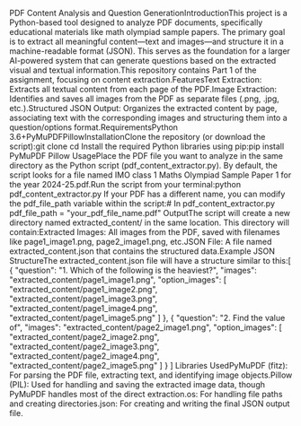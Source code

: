 PDF Content Analysis and Question GenerationIntroductionThis project is a Python-based tool designed to analyze PDF documents, specifically educational materials like math olympiad sample papers. The primary goal is to extract all meaningful content—text and images—and structure it in a machine-readable format (JSON). This serves as the foundation for a larger AI-powered system that can generate questions based on the extracted visual and textual information.This repository contains Part 1 of the assignment, focusing on content extraction.FeaturesText Extraction: Extracts all textual content from each page of the PDF.Image Extraction: Identifies and saves all images from the PDF as separate files (.png, .jpg, etc.).Structured JSON Output: Organizes the extracted content by page, associating text with the corresponding images and structuring them into a question/options format.RequirementsPython 3.6+PyMuPDFPillowInstallationClone the repository (or download the script):git clone <repository-url>
cd <repository-directory>
Install the required Python libraries using pip:pip install PyMuPDF Pillow
UsagePlace the PDF file you want to analyze in the same directory as the Python script (pdf_content_extractor.py). By default, the script looks for a file named IMO class 1 Maths Olympiad Sample Paper 1 for the year 2024-25.pdf.Run the script from your terminal:python pdf_content_extractor.py
If your PDF has a different name, you can modify the pdf_file_path variable within the script:# In pdf_content_extractor.py
pdf_file_path = "your_pdf_file_name.pdf"
OutputThe script will create a new directory named extracted_content/ in the same location. This directory will contain:Extracted Images: All images from the PDF, saved with filenames like page1_image1.png, page2_image1.png, etc.JSON File: A file named extracted_content.json that contains the structured data.Example JSON StructureThe extracted_content.json file will have a structure similar to this:[
    {
        "question": "1. Which of the following is the heaviest?",
        "images": "extracted_content/page1_image1.png",
        "option_images": [
            "extracted_content/page1_image2.png",
            "extracted_content/page1_image3.png",
            "extracted_content/page1_image4.png",
            "extracted_content/page1_image5.png"
        ]
    },
    {
        "question": "2. Find the value of",
        "images": "extracted_content/page2_image1.png",
        "option_images": [
            "extracted_content/page2_image2.png",
            "extracted_content/page2_image3.png",
            "extracted_content/page2_image4.png",
            "extracted_content/page2_image5.png"
        ]
    }
]
Libraries UsedPyMuPDF (fitz): For parsing the PDF file, extracting text, and identifying image objects.Pillow (PIL): Used for handling and saving the extracted image data, though PyMuPDF handles most of the direct extraction.os: For handling file paths and creating directories.json: For creating and writing the final JSON output file.